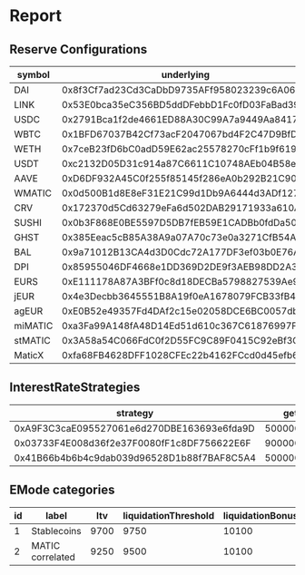 # Report

## Reserve Configurations

| symbol | underlying | aToken | stableDebtToken | variableDebtToken | decimals | ltv | liquidationThreshold | liquidationBonus | liquidationProtocolFee | reserveFactor | usageAsCollateralEnabled | borrowingEnabled | stableBorrowRateEnabled | supplyCap | borrowCap | debtCeiling | eModeCategory | interestRateStrategy | isActive | isFrozen | isSiloed | isBorrowableInIsolation | isFlashloanable |
|---|---|---|---|---|---|---|---|---|---|---|---|---|---|---|---|---|---|---|---|---|---|---|---|
| DAI | 0x8f3Cf7ad23Cd3CaDbD9735AFf958023239c6A063 | 0x82E64f49Ed5EC1bC6e43DAD4FC8Af9bb3A2312EE | 0xd94112B5B62d53C9402e7A60289c6810dEF1dC9B | 0x8619d80FB0141ba7F184CbF22fd724116D9f7ffC | 18 | 7500 | 8000 | 10500 | 1000 | 1000 | true | true | true | 2000000000 | 3860000 | 0 | 1 | 0xA9F3C3caE095527061e6d270DBE163693e6fda9D | true | false | false |true |true |
| LINK | 0x53E0bca35eC356BD5ddDFebbD1Fc0fD03FaBad39 | 0x191c10Aa4AF7C30e871E70C95dB0E4eb77237530 | 0x89D976629b7055ff1ca02b927BA3e020F22A44e4 | 0x953A573793604aF8d41F306FEb8274190dB4aE0e | 18 | 5000 | 6500 | 10750 | 1000 | 2000 | true | true | false | 297640 | 163702 | 0 | 0 | 0x03733F4E008d36f2e37F0080fF1c8DF756622E6F | true | false | false |false |true |
| USDC | 0x2791Bca1f2de4661ED88A30C99A7a9449Aa84174 | 0x625E7708f30cA75bfd92586e17077590C60eb4cD | 0x307ffe186F84a3bc2613D1eA417A5737D69A7007 | 0xFCCf3cAbbe80101232d343252614b6A3eE81C989 | 6 | 8250 | 8500 | 10400 | 1000 | 1000 | true | true | true | 2000000000 | 30680000 | 0 | 1 | 0x41B66b4b6b4c9dab039d96528D1b88f7BAF8C5A4 | true | false | false |true |true |
| WBTC | 0x1BFD67037B42Cf73acF2047067bd4F2C47D9BfD6 | 0x078f358208685046a11C85e8ad32895DED33A249 | 0x633b207Dd676331c413D4C013a6294B0FE47cD0e | 0x92b42c66840C7AD907b4BF74879FF3eF7c529473 | 8 | 7000 | 7500 | 10650 | 1000 | 2000 | true | true | false | 1548 | 851 | 0 | 0 | 0x03733F4E008d36f2e37F0080fF1c8DF756622E6F | true | false | false |false |true |
| WETH | 0x7ceB23fD6bC0adD59E62ac25578270cFf1b9f619 | 0xe50fA9b3c56FfB159cB0FCA61F5c9D750e8128c8 | 0xD8Ad37849950903571df17049516a5CD4cbE55F6 | 0x0c84331e39d6658Cd6e6b9ba04736cC4c4734351 | 18 | 8000 | 8250 | 10500 | 1000 | 1000 | true | true | false | 26900 | 14795 | 0 | 0 | 0x03733F4E008d36f2e37F0080fF1c8DF756622E6F | true | false | false |false |true |
| USDT | 0xc2132D05D31c914a87C6611C10748AEb04B58e8F | 0x6ab707Aca953eDAeFBc4fD23bA73294241490620 | 0x70eFfc565DB6EEf7B927610155602d31b670e802 | 0xfb00AC187a8Eb5AFAE4eACE434F493Eb62672df7 | 6 | 7500 | 8000 | 10500 | 1000 | 1000 | true | true | true | 2000000000 | 5060000 | 500000000 | 1 | 0x41B66b4b6b4c9dab039d96528D1b88f7BAF8C5A4 | true | false | false |true |true |
| AAVE | 0xD6DF932A45C0f255f85145f286eA0b292B21C90B | 0xf329e36C7bF6E5E86ce2150875a84Ce77f477375 | 0xfAeF6A702D15428E588d4C0614AEFb4348D83D48 | 0xE80761Ea617F66F96274eA5e8c37f03960ecC679 | 18 | 6000 | 7000 | 10750 | 1000 | 0 | true | false | false | 36820 | 0 | 0 | 0 | 0x03733F4E008d36f2e37F0080fF1c8DF756622E6F | true | false | false |false |true |
| WMATIC | 0x0d500B1d8E8eF31E21C99d1Db9A6444d3ADf1270 | 0x6d80113e533a2C0fe82EaBD35f1875DcEA89Ea97 | 0xF15F26710c827DDe8ACBA678682F3Ce24f2Fb56E | 0x4a1c3aD6Ed28a636ee1751C69071f6be75DEb8B8 | 18 | 6500 | 7000 | 11000 | 1000 | 2000 | true | true | false | 32880000 | 9225000 | 0 | 2 | 0x03733F4E008d36f2e37F0080fF1c8DF756622E6F | true | false | false |false |true |
| CRV | 0x172370d5Cd63279eFa6d502DAB29171933a610AF | 0x513c7E3a9c69cA3e22550eF58AC1C0088e918FFf | 0x08Cb71192985E936C7Cd166A8b268035e400c3c3 | 0x77CA01483f379E58174739308945f044e1a764dc | 18 | 7500 | 8000 | 10500 | 1000 | 1000 | true | true | false | 937700 | 640437 | 0 | 0 | 0x03733F4E008d36f2e37F0080fF1c8DF756622E6F | true | false | false |false |true |
| SUSHI | 0x0b3F868E0BE5597D5DB7fEB59E1CADBb0fdDa50a | 0xc45A479877e1e9Dfe9FcD4056c699575a1045dAA | 0x78246294a4c6fBf614Ed73CcC9F8b875ca8eE841 | 0x34e2eD44EF7466D5f9E0b782B5c08b57475e7907 | 18 | 2000 | 4500 | 11000 | 1000 | 2000 | true | true | false | 299320 | 102484 | 0 | 0 | 0x03733F4E008d36f2e37F0080fF1c8DF756622E6F | true | false | false |false |true |
| GHST | 0x385Eeac5cB85A38A9a07A70c73e0a3271CfB54A7 | 0x8Eb270e296023E9D92081fdF967dDd7878724424 | 0x3EF10DFf4928279c004308EbADc4Db8B7620d6fc | 0xCE186F6Cccb0c955445bb9d10C59caE488Fea559 | 18 | 2500 | 4500 | 11500 | 1000 | 2000 | true | true | false | 5876000 | 3234000 | 0 | 0 | 0x03733F4E008d36f2e37F0080fF1c8DF756622E6F | true | false | false |false |true |
| BAL | 0x9a71012B13CA4d3D0Cdc72A177DF3ef03b0E76A3 | 0x8ffDf2DE812095b1D19CB146E4c004587C0A0692 | 0xa5e408678469d23efDB7694b1B0A85BB0669e8bd | 0xA8669021776Bc142DfcA87c21b4A52595bCbB40a | 18 | 2000 | 4500 | 11000 | 1000 | 2000 | true | true | false | 284600 | 156530 | 0 | 0 | 0x03733F4E008d36f2e37F0080fF1c8DF756622E6F | true | false | false |false |true |
| DPI | 0x85955046DF4668e1DD369D2DE9f3AEB98DD2A369 | 0x724dc807b04555b71ed48a6896b6F41593b8C637 | 0xDC1fad70953Bb3918592b6fCc374fe05F5811B6a | 0xf611aEb5013fD2c0511c9CD55c7dc5C1140741A6 | 18 | 2000 | 4500 | 11000 | 1000 | 2000 | true | true | false | 1417 | 779 | 0 | 0 | 0x03733F4E008d36f2e37F0080fF1c8DF756622E6F | true | false | false |false |true |
| EURS | 0xE111178A87A3BFf0c8d18DECBa5798827539Ae99 | 0x38d693cE1dF5AaDF7bC62595A37D667aD57922e5 | 0x8a9FdE6925a839F6B1932d16B36aC026F8d3FbdB | 0x5D557B07776D12967914379C71a1310e917C7555 | 2 | 6500 | 7000 | 10750 | 1000 | 1000 | true | true | true | 2000000000 | 728520 | 500000000 | 1 | 0x41B66b4b6b4c9dab039d96528D1b88f7BAF8C5A4 | true | false | false |false |true |
| jEUR | 0x4e3Decbb3645551B8A19f0eA1678079FCB33fB4c | 0x6533afac2E7BCCB20dca161449A13A32D391fb00 | 0x6B4b37618D85Db2a7b469983C888040F7F05Ea3D | 0x44705f578135cC5d703b4c9c122528C73Eb87145 | 18 | 0 | 0 | 0 | 1000 | 2000 | false | true | false | 0 | 0 | 0 | 1 | 0x41B66b4b6b4c9dab039d96528D1b88f7BAF8C5A4 | true | false | false |false |true |
| agEUR | 0xE0B52e49357Fd4DAf2c15e02058DCE6BC0057db4 | 0x8437d7C167dFB82ED4Cb79CD44B7a32A1dd95c77 | 0x40B4BAEcc69B882e8804f9286b12228C27F8c9BF | 0x3ca5FA07689F266e907439aFd1fBB59c44fe12f6 | 18 | 0 | 0 | 0 | 1000 | 2000 | false | true | false | 0 | 0 | 0 | 1 | 0x41B66b4b6b4c9dab039d96528D1b88f7BAF8C5A4 | true | false | false |false |true |
| miMATIC | 0xa3Fa99A148fA48D14Ed51d610c367C61876997F1 | 0xeBe517846d0F36eCEd99C735cbF6131e1fEB775D | 0x687871030477bf974725232F764aa04318A8b9c8 | 0x18248226C16BF76c032817854E7C83a2113B4f06 | 18 | 7500 | 8000 | 10500 | 1000 | 1000 | true | true | false | 100000000 | 359980 | 200000000 | 1 | 0x41B66b4b6b4c9dab039d96528D1b88f7BAF8C5A4 | true | false | false |false |true |
| stMATIC | 0x3A58a54C066FdC0f2D55FC9C89F0415C92eBf3C4 | 0xEA1132120ddcDDA2F119e99Fa7A27a0d036F7Ac9 | 0x1fFD28689DA7d0148ff0fCB669e9f9f0Fc13a219 | 0x6b030Ff3FB9956B1B69f475B77aE0d3Cf2CC5aFa | 18 | 5000 | 6500 | 11000 | 2000 | 2000 | true | false | false | 7500000 | 0 | 0 | 2 | 0x03733F4E008d36f2e37F0080fF1c8DF756622E6F | true | false | false |false |true |
| MaticX | 0xfa68FB4628DFF1028CFEc22b4162FCcd0d45efb6 | 0x80cA0d8C38d2e2BcbaB66aA1648Bd1C7160500FE | 0x62fC96b27a510cF4977B59FF952Dc32378Cc221d | 0xB5b46F918C2923fC7f26DB76e8a6A6e9C4347Cf9 | 18 | 5000 | 6500 | 11000 | 2000 | 2000 | true | false | false | 6000000 | 0 | 0 | 2 | 0x03733F4E008d36f2e37F0080fF1c8DF756622E6F | true | false | false |false |true |


## InterestRateStrategies

| strategy | getBaseStableBorrowRate | getStableRateSlope1 | getStableRateSlope2 | optimalStableToTotal | maxStabletoTotalExcess | getBaseVariableBorrowRate | getVariableRateSlope1 | getVariableRateSlope2 | optimalUsageRatio | maxExcessUsageRatio |
|---|---|---|---|---|---|---|---|---|---|---|
| 0xA9F3C3caE095527061e6d270DBE163693e6fda9D | 50000000000000000000000000 | 5000000000000000000000000 | 750000000000000000000000000 | 200000000000000000000000000 | 800000000000000000000000000 | 0 | 40000000000000000000000000 | 750000000000000000000000000 | 800000000000000000000000000 | 200000000000000000000000000 |
| 0x03733F4E008d36f2e37F0080fF1c8DF756622E6F | 90000000000000000000000000 | 0 | 0 | 200000000000000000000000000 | 800000000000000000000000000 | 0 | 70000000000000000000000000 | 3000000000000000000000000000 | 450000000000000000000000000 | 550000000000000000000000000 |
| 0x41B66b4b6b4c9dab039d96528D1b88f7BAF8C5A4 | 50000000000000000000000000 | 5000000000000000000000000 | 600000000000000000000000000 | 200000000000000000000000000 | 800000000000000000000000000 | 0 | 40000000000000000000000000 | 600000000000000000000000000 | 900000000000000000000000000 | 100000000000000000000000000 |


## EMode categories


| id | label | ltv | liquidationThreshold | liquidationBonus | priceSource |
|---|---|---|---|---|---|
| 1 | Stablecoins | 9700 | 9750 | 10100 | 0x0000000000000000000000000000000000000000 |
| 2 | MATIC correlated | 9250 | 9500 | 10100 | 0x0000000000000000000000000000000000000000 |


